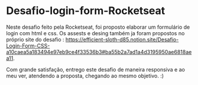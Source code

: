 # Desafio-login-form-Rocketseat

Neste desafio feito pela Rocketseat, foi proposto elaborar um formulário de login com html e css. Os assests e desing também ja foram propostos no próprio site do desafio : https://efficient-sloth-d85.notion.site/Desafio-Login-Form-CSS-a10caea5a183494e97eb9ce4f33536b3#ba55b2a7ad1a4d3195950ae6818aea11.

Com grande satisfação, entrego este desafio de maneira responsiva e ao meu ver, atendendo a proposta, chegando ao mesmo objetivo. :)
